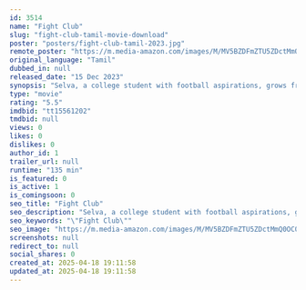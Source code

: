 ```yaml
---
id: 3514
name: "Fight Club"
slug: "fight-club-tamil-movie-download"
poster: "posters/fight-club-tamil-2023.jpg"
remote_poster: "https://m.media-amazon.com/images/M/MV5BZDFmZTU5ZDctMmQ0OC00NmVhLTgwNWYtNTE5NDJiZTRlOTY4XkEyXkFqcGc@._V1_SX300.jpg"
original_language: "Tamil"
dubbed_in: null
released_date: "15 Dec 2023"
synopsis: "Selva, a college student with football aspirations, grows frustrated over lack of opportunity. His anger draws him into conflicts impacting himself and family."
type: "movie"
rating: "5.5"
imdbid: "tt15561202"
tmdbid: null
views: 0
likes: 0
dislikes: 0
author_id: 1
trailer_url: null
runtime: "135 min"
is_featured: 0
is_active: 1
is_comingsoon: 0
seo_title: "Fight Club"
seo_description: "Selva, a college student with football aspirations, grows frustrated over lack of opportunity. His anger draws him into conflicts impacting himself and family."
seo_keywords: "\"Fight Club\""
seo_image: "https://m.media-amazon.com/images/M/MV5BZDFmZTU5ZDctMmQ0OC00NmVhLTgwNWYtNTE5NDJiZTRlOTY4XkEyXkFqcGc@._V1_SX300.jpg"
screenshots: null
redirect_to: null
social_shares: 0
created_at: 2025-04-18 19:11:58
updated_at: 2025-04-18 19:11:58
---
```


